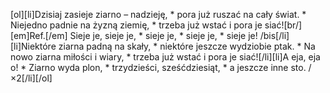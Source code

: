 [ol][li]Dzisiaj zasieje ziarno – nadzieję, * pora już ruszać na cały świat. * Niejedno padnie na żyzną ziemię, * trzeba już wstać i pora je siać![br/][em]Ref.[/em] Sieje je, sieje je, * sieje je, * sieje je, * sieje je! /bis[/li][li]Niektóre ziarna padną na skały, * niektóre jeszcze wydziobie ptak. * Na nowo ziarna miłości i wiary, * trzeba już wstać i pora je siać![/li][li]A eja, eja o! * Ziarno wyda plon, * trzydzieści, sześćdziesiąt, * a jeszcze inne sto. /×2[/li][/ol]